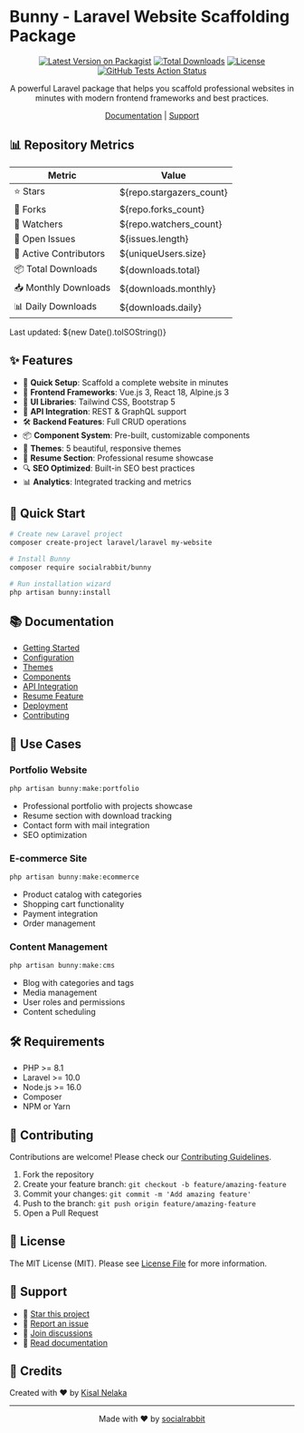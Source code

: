 # Bunny - Laravel Website Scaffolding Package

<div align="center">

[![Latest Version on Packagist](https://img.shields.io/packagist/v/socialrabbit/bunny.svg?style=flat-square)](https://packagist.org/packages/socialrabbit/bunny)
[![Total Downloads](https://img.shields.io/packagist/dt/socialrabbit/bunny.svg?style=flat-square)](https://packagist.org/packages/socialrabbit/bunny)
[![License](https://img.shields.io/packagist/l/socialrabbit/bunny.svg?style=flat-square)](https://packagist.org/packages/socialrabbit/bunny)
[![GitHub Tests Action Status](https://img.shields.io/github/workflow/status/socialrabbit/bunny/run-tests?label=tests&style=flat-square)](https://github.com/socialrabbit/bunny/actions)

A powerful Laravel package that helps you scaffold professional websites in minutes with modern frontend frameworks and best practices.

[Documentation](https://github.com/socialrabbit/bunny/wiki) | [Support](https://github.com/socialrabbit/bunny/discussions)

</div>

## 📊 Repository Metrics

| Metric | Value |
|--------|-------|
| ⭐ Stars | ${repo.stargazers_count} |
| 🔱 Forks | ${repo.forks_count} |
| 👀 Watchers | ${repo.watchers_count} |
| 🐛 Open Issues | ${issues.length} |
| 👥 Active Contributors | ${uniqueUsers.size} |
| 📦 Total Downloads | ${downloads.total} |
| 📥 Monthly Downloads | ${downloads.monthly} |
| 📊 Daily Downloads | ${downloads.daily} |

Last updated: ${new Date().toISOString()}

## ✨ Features

- 🚀 **Quick Setup**: Scaffold a complete website in minutes
- 🎨 **Frontend Frameworks**: Vue.js 3, React 18, Alpine.js 3
- 🎯 **UI Libraries**: Tailwind CSS, Bootstrap 5
- 🔌 **API Integration**: REST & GraphQL support
- 🛠️ **Backend Features**: Full CRUD operations
- 📦 **Component System**: Pre-built, customizable components
- 🎨 **Themes**: 5 beautiful, responsive themes
- 📄 **Resume Section**: Professional resume showcase
- 🔍 **SEO Optimized**: Built-in SEO best practices
- 📊 **Analytics**: Integrated tracking and metrics

## 🚀 Quick Start

```bash
# Create new Laravel project
composer create-project laravel/laravel my-website

# Install Bunny
composer require socialrabbit/bunny

# Run installation wizard
php artisan bunny:install
```

## 📚 Documentation

- [Getting Started](docs/getting-started.md)
- [Configuration](docs/configuration.md)
- [Themes](docs/themes.md)
- [Components](docs/components.md)
- [API Integration](docs/api.md)
- [Resume Feature](docs/resume.md)
- [Deployment](docs/deployment.md)
- [Contributing](CONTRIBUTING.md)

## 🎯 Use Cases

### Portfolio Website
```php
php artisan bunny:make:portfolio
```
- Professional portfolio with projects showcase
- Resume section with download tracking
- Contact form with mail integration
- SEO optimization

### E-commerce Site
```php
php artisan bunny:make:ecommerce
```
- Product catalog with categories
- Shopping cart functionality
- Payment integration
- Order management

### Content Management
```php
php artisan bunny:make:cms
```
- Blog with categories and tags
- Media management
- User roles and permissions
- Content scheduling

## 🛠️ Requirements

- PHP >= 8.1
- Laravel >= 10.0
- Node.js >= 16.0
- Composer
- NPM or Yarn

## 🤝 Contributing

Contributions are welcome! Please check our [Contributing Guidelines](CONTRIBUTING.md).

1. Fork the repository
2. Create your feature branch: `git checkout -b feature/amazing-feature`
3. Commit your changes: `git commit -m 'Add amazing feature'`
4. Push to the branch: `git push origin feature/amazing-feature`
5. Open a Pull Request

## 📝 License

The MIT License (MIT). Please see [License File](LICENSE.md) for more information.

## 💖 Support

- 🌟 [Star this project](https://github.com/socialrabbit/bunny)
- 🐛 [Report an issue](https://github.com/socialrabbit/bunny/issues)
- 💭 [Join discussions](https://github.com/socialrabbit/bunny/discussions)
- 📖 [Read documentation](https://github.com/socialrabbit/bunny/wiki)

## 🙏 Credits

Created with ❤️ by [Kisal Nelaka](https://github.com/kisalnelaka)

---

<div align="center">
Made with ❤️ by <a href="https://github.com/socialrabbit">socialrabbit</a>
</div>